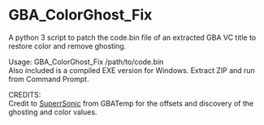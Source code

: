 # GBA_ColorGhost_Fix
A python 3 script to patch the code.bin file of an extracted GBA VC title to restore color and remove ghosting.

Usage:
GBA_ColorGhost_Fix /path/to/code.bin<br>
Also included is a compiled EXE version for Windows. Extract ZIP and run from Command Prompt.

CREDITS:<br>
Credit to [SuperrSonic](http://gbatemp.net/members/superrsonic.291237/) from GBATemp for the offsets and discovery of the ghosting and color values. 
